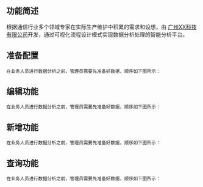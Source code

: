 ## 功能简述
根据通信行业多个领域专家在实际生产维护中积累的需求和设想，由 [广州XX科技有限公司](http://www.baidu.com)开发，通过可视化流程设计模式实现数据分析处理的智能分析平台。

## 准备配置
    在业务人员进行数据分析之前，管理员需要先准备好数据，顺序如下图所示：  
## 编辑功能
    在业务人员进行数据分析之前，管理员需要先准备好数据，顺序如下图所示：  
## 新增功能
    在业务人员进行数据分析之前，管理员需要先准备好数据，顺序如下图所示：  
## 查询功能
    在业务人员进行数据分析之前，管理员需要先准备好数据，顺序如下图所示：  




